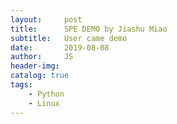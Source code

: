 ```yaml
---
layout:     post
title:      SPE DEMO by Jiashu Miao
subtitle:   User came demo 
date:       2019-08-08
author:     JS
header-img: 
catalog: true
tags:
    - Python
    - Linux
---
```

